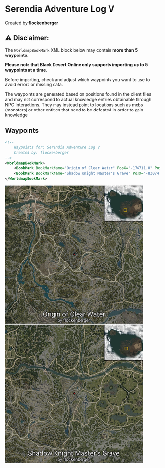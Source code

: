 # Serendia Adventure Log V
Created by **flockenberger**

## ⚠️ Disclaimer:
The `WorldmapBookMark` XML block below may contain **more than 5 waypoints**.

**Please note that Black Desert Online only supports importing up to 5 waypoints at a time**.

Before importing, check and adjust which waypoints you want to use to avoid errors or missing data.

The waypoints are generated based on positions found in the client files and may not correspond to actual knowledge entries obtainable through NPC interactions.
They may instead point to locations such as mobs (monsters) or other entities that need to be defeated in order to gain knowledge.

## Waypoints
```xml
<!--
    Waypoints for: Serendia Adventure Log V
    Created by: flockenberger
-->
<WorldmapBookMark>
    <BookMark BookMarkName="Origin of Clear Water" PosX="-176711.0" PosY="-2410.989990234375" PosZ="-144112.0" />
    <BookMark BookMarkName="Shadow Knight Master's Grave" PosX="-83074.0" PosY="-4629.77978515625" PosZ="-93231.203125" />
</WorldmapBookMark>
```

<img src="./Serendia Adventure Log V_Origin of Clear Water_Preview.webp" width="450"/> <img src="./Serendia Adventure Log V_Shadow Knight Master's Grave_Preview.webp" width="450"/> 